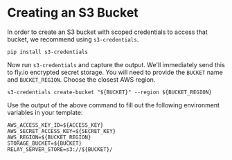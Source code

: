# Creating an S3 Bucket

In order to create an S3 bucket with scoped credentials to access that bucket, we recommend using `s3-credentials`.

```
pip install s3-credentials
```

Now run `s3-credentials` and capture the output. We'll immediately send this to fly.io encrypted secret storage.
You will need to provide the `BUCKET` name and `BUCKET_REGION`. Choose the closest AWS region.
```
s3-credentials create-bucket "${BUCKET}" --region ${BUCKET_REGION}
```

Use the output of the above command to fill out the following environment variables in your template:
```
AWS_ACCESS_KEY_ID=${ACCESS_KEY}
AWS_SECRET_ACCESS_KEY=${SECRET_KEY}
AWS_REGION=${BUCKET_REGION}
STORAGE_BUCKET=${BUCKET}
RELAY_SERVER_STORE=s3://${BUCKET}/
```
